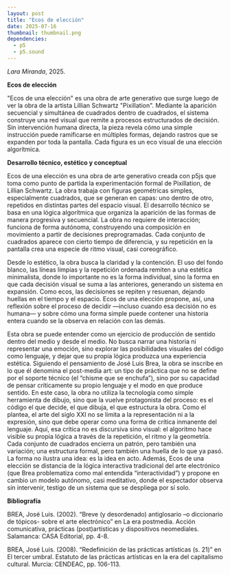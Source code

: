 ```yaml
---
layout: post
title: "Ecos de elección"
date: 2025-07-16
thumbnail: thumbnail.png
dependencies:
  - p5
  - p5.sound
---
```


<div id="div-sketch">
  <script type="text/javascript" src="sketch.js"></script>
</div>

_Lara Miranda_, 2025.

**Ecos de elección**

"Ecos de una elección" es una obra de arte generativo que surge luego de ver la obra de la artista Lillian Schwartz "Pixillation". Mediante la aparición secuencial y simultánea de cuadrados dentro de cuadrados, el sistema construye una red visual que remite a procesos estructurados de decisión. Sin intervención humana directa, la pieza revela cómo una simple instrucción puede ramificarse en múltiples formas, dejando rastros que se expanden por toda la pantalla. Cada figura es un eco visual de una elección algorítmica.

**Desarrollo técnico, estético y conceptual**

Ecos de una elección es una obra de arte generativo creada con p5js que toma como punto de partida la experimentación formal de Pixillation, de Lillian Schwartz. La obra trabaja con figuras geométricas simples, especialmente cuadrados, que se generan en capas: uno dentro de otro, repetidos en distintas partes del espacio visual. El desarrollo técnico se basa en una lógica algorítmica que organiza la aparición de las formas de manera progresiva y secuencial. La obra no requiere de interacción; funciona de forma autónoma, construyendo una composición en movimiento a partir de decisiones preprogramadas. Cada conjunto de cuadrados aparece con cierto tiempo de diferencia, y su repetición en la pantalla crea una especie de ritmo visual, casi coreográfico.

Desde lo estético, la obra busca la claridad y la contención. El uso del fondo blanco, las líneas limpias y la repetición ordenada remiten a una estética minimalista, donde lo importante no es la forma individual, sino la forma en que cada decisión visual se suma a las anteriores, generando un sistema en expansión. Como ecos, las decisiones se repiten y resuenan, dejando huellas en el tiempo y el espacio. Ecos de una elección propone, así, una reflexión sobre el proceso de decidir —incluso cuando esa decisión no es humana— y sobre cómo una forma simple puede contener una historia entera cuando se la observa en relación con las demás.

Esta obra se puede entender como un ejercicio de producción de sentido dentro del medio y desde el medio. No busca narrar una historia ni representar una emoción, sino explorar las posibilidades visuales del código como lenguaje, y dejar que su propia lógica produzca una experiencia estética. Siguiendo el pensamiento de José Luis Brea, la obra se inscribe en lo que él denomina el post-media art: un tipo de práctica que no se define por el soporte técnico (el “chisme que se enchufa”), sino por su capacidad de pensar críticamente su propio lenguaje y el modo en que produce sentido. En este caso, la obra no utiliza la tecnología como simple herramienta de dibujo, sino que la vuelve protagonista del proceso: es el código el que decide, el que dibuja, el que estructura la obra. Como el plantea, el arte del siglo XXI no se limita a la representación ni a la expresión, sino que debe operar como una forma de crítica inmanente del lenguaje. Aquí, esa crítica no es discursiva sino visual: el algoritmo hace visible su propia lógica a través de la repetición, el ritmo y la geometría. Cada conjunto de cuadrados encierra un patrón, pero también una variación; una estructura formal, pero también una huella de lo que ya pasó. La forma no ilustra una idea: es la idea en acto. Además, Ecos de una elección se distancia de la lógica interactiva tradicional del arte electrónico (que Brea problematiza como mal entendida “interactividad”) y propone en cambio un modelo autónomo, casi meditativo, donde el espectador observa sin intervenir, testigo de un sistema que se despliega por sí solo.

**Bibliografía**

BREA, José Luis. (2002). “Breve (y desordenado) antiglosario –o diccionario de tópicos- sobre el arte electrónico” en La era postmedia. Acción comunicativa, prácticas (post)artísticas y dispositivos neomediales. Salamanca: CASA Editorial, pp. 4-8.

BREA, José Luis. (2008). “Redefinición de las prácticas artísticas (s. 21)” en El tercer umbral. Estatuto de las prácticas artísticas en la era del capitalismo cultural. Murcia: CENDEAC, pp. 106-113.
